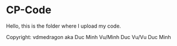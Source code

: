 # CP-Code

Hello, this is the folder where I upload my code.

Copyright: vdmedragon aka Duc Minh Vu/Minh Duc Vu/Vu Duc Minh
